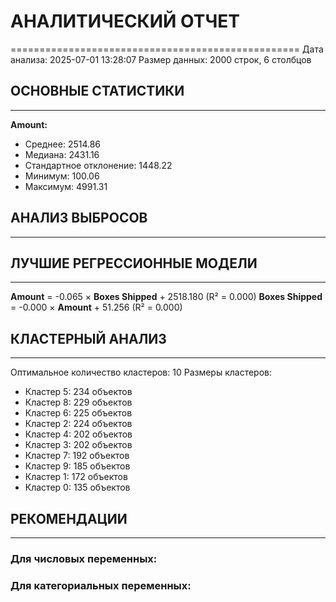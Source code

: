 # АНАЛИТИЧЕСКИЙ ОТЧЕТ
==================================================
Дата анализа: 2025-07-01 13:28:07
Размер данных: 2000 строк, 6 столбцов

## ОСНОВНЫЕ СТАТИСТИКИ
------------------------------
**Amount:**
  - Среднее: 2514.86
  - Медиана: 2431.16
  - Стандартное отклонение: 1448.22
  - Минимум: 100.06
  - Максимум: 4991.31

## АНАЛИЗ ВЫБРОСОВ
------------------------------

## ЛУЧШИЕ РЕГРЕССИОННЫЕ МОДЕЛИ
------------------------------
**Amount** = -0.065 × **Boxes Shipped** + 2518.180 (R² = 0.000)
**Boxes Shipped** = -0.000 × **Amount** + 51.256 (R² = 0.000)

## КЛАСТЕРНЫЙ АНАЛИЗ
------------------------------
Оптимальное количество кластеров: 10
Размеры кластеров:
  - Кластер 5: 234 объектов
  - Кластер 8: 229 объектов
  - Кластер 6: 225 объектов
  - Кластер 2: 224 объектов
  - Кластер 4: 202 объектов
  - Кластер 3: 202 объектов
  - Кластер 7: 192 объектов
  - Кластер 9: 185 объектов
  - Кластер 1: 172 объектов
  - Кластер 0: 135 объектов

## РЕКОМЕНДАЦИИ
------------------------------
### Для числовых переменных:
### Для категориальных переменных: